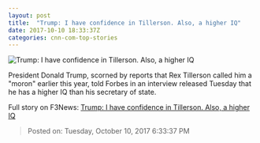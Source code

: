 ```yaml
---
layout: post
title:  "Trump: I have confidence in Tillerson. Also, a higher IQ"
date: 2017-10-10 18:33:37Z
categories: cnn-com-top-stories
---
```


![Trump: I have confidence in Tillerson. Also, a higher IQ](http://i2.cdn.cnn.com/cnnnext/dam/assets/171010075945-02-trump-tillerson-super-tease.jpg)

President Donald Trump, scorned by reports that Rex Tillerson called him a "moron" earlier this year, told Forbes in an interview released Tuesday that he has a higher IQ than his secretary of state.


Full story on F3News: [Trump: I have confidence in Tillerson. Also, a higher IQ](http://www.f3nws.com/n/qtZNAG)

> Posted on: Tuesday, October 10, 2017 6:33:37 PM
